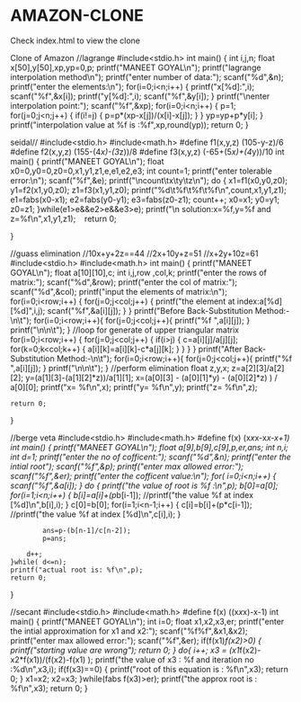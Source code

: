 # AMAZON-CLONE
Check index.html to view the clone

Clone of Amazon
//lagrange
#include<stdio.h>
int main()
{
	int i,j,n;
	float x[50],y[50],xp,yp=0,p;
	printf("MANEET GOYAL\n");
	printf("lagrange interpolation method\n");
	printf("enter number of data:");
	scanf("%d",&n);
	printf("enter the elements:\n");
	for(i=0;i<n;i++)
	{
		printf("x[%d]:",i);
		scanf("%f",&x[i]);
		printf("y[%d]:",i);
		scanf("%f",&y[i]);
	}
	printf("\nenter interpolation point:");
	scanf("%f",&xp);
	for(i=0;i<n;i++)
	{
		p=1;
		for(j=0;j<n;j++)
		{
			if(i!=j)
			{
				p=p*(xp-x[j])/(x[i]-x[j]);
			}
		}
		yp=yp+p*y[i];
	}
	printf("interpolation value at %f is :%f",xp,round(yp));
	return 0;
}

seidal//
#include<stdio.h>
#include<math.h>
#define f1(x,y,z) (105-y-z)/6
#define f2(x,y,z) (155-(4*x)-(3*z))/8
#define f3(x,y,z) (-65+(5*x)+(4*y))/10
int main()
{  printf("MANEET GOYAL\n");
   float x0=0,y0=0,z0=0,x1,y1,z1,e,e1,e2,e3;
   int count=1;
   printf("enter tolerable error:\n");
   scanf("%f",&e);
   printf("\ncount\tx\ty\tz\n");
   do
   {
   	  x1=f1(x0,y0,z0);
   	  y1=f2(x1,y0,z0);
   	  z1=f3(x1,y1,z0);
   	  printf("%d\t%f\t%f\t%f\n",count,x1,y1,z1);
   	  e1=fabs(x0-x1);
   	  e2=fabs(y0-y1);
   	  e3=fabs(z0-z1);
   	  count++;
   	  x0=x1;
   	  y0=y1;
   	  z0=z1;
   }while(e1>e&&e2>e&&e3>e);
   printf("\n solution:x=%f,y=%f and z=%f\n",x1,y1,z1);
   return 0;
	
}

//guass elimination
//10x+y+2z==44
//2x+10y+z=51
//x+2y+10z=61
#include<stdio.h>
#include<math.h>
int main()
{    printf("MANEET GOYAL\n");
	float a[10][10],c;
	int i,j,row ,col,k;
	printf("enter the rows of matrix:");
	scanf("%d",&row);
	printf("enter the col of matrix:");
	scanf("%d",&col);
	printf("input the elements of matrix:\n");
	for(i=0;i<row;i++)
	{
		for(j=0;j<col;j++)
		{
			printf("the element at index:a[%d][%d]",i,j);
			scanf("%f",&a[i][j]);
		}
	}
		printf("Before Back-Substitution Method:-\n\t");
	for(i=0;i<row;i++){
		for(j=0;j<col;j++){
			printf("\%f    ",a[i][j]);
		}
		printf("\n\n\t");
	}
	//loop for generate of upper triangular matrix
	for(i=0;i<row;i++)
	{
		for(j=0;j<col;j++)
		{
		if(i>j)
		{
			c=a[i][j]/a[j][j];
			for(k=0;k<col;k++)
			{
				a[i][k]=a[i][k]-c*a[j][k];
			}
		}
		}
	}
	printf("After Back-Substitution Method:-\n\t");
	for(i=0;i<row;i++){
		for(j=0;j<col;j++){
			printf("%f   ",a[i][j]);
		}
		printf("\n\n\t");
	}
	//perform elimination
	float z,y,x;
	z=a[2][3]/a[2][2];
	y=(a[1][3]-(a[1][2]*z))/a[1][1];
	x=(a[0][3]  -  (a[0][1]*y) - (a[0][2]*z) ) / a[0][0];
	printf("x= %f\n",x);
	printf("y= %f\n",y);
	printf("z= %f\n",z);
	
	return 0;
}


//berge veta
#include<stdio.h>
#include<math.h>
#define f(x) (x*x*x-x*x-x+1)
int main()
{  printf("MANEET GOYAL\n");
	float a[9],b[9],c[9],p,er,ans;
	int n,i;
	int d=1;
	printf("enter the no of cofficent:");
	scanf("%d",&n);
	printf("enter the intial root");
	scanf("%f",&p);
	printf("enter max allowed error:");
	scanf("%f",&er);
	printf("enter the cofficent value:\n");
	for( i=0;i<n;i++)
	{
		scanf("%f",&a[i]);
	}
	do
	{    printf("the value of root is %f :\n",p);
		b[0]=a[0];
		for(i=1;i<n;i++)
		{
			b[i]=a[i]+(p*b[i-1]);
			//printf("the value %f at index [%d]\n",b[i],i);
		}
		c[0]=b[0];
		for(i=1;i<n-1;i++)
		{
			c[i]=b[i]+(p*c[i-1]);
				//printf("the value %f at index [%d]\n",c[i],i);
		}
		
			ans=p-(b[n-1]/c[n-2]);
			p=ans;
			
		d++;
	}while( d<=n);
	printf("actual root is: %f\n",p);
	return 0;
}

//secant
#include<stdio.h>
#include<math.h>
#define f(x) ((x*x*x)-x-1)
int main()
{    printf("MANEET GOYAL\n");
	int i=0;
	float x1,x2,x3,er;
	printf("enter the intial approximation for x1 and x2:");
	scanf("%f%f",&x1,&x2);
	printf("enter max allowed error:");
	scanf("%f",&er);
	if(f(x1)*f(x2)>0)
	{
		printf("starting value are wrong");
		return 0;
	}
	do{
		i++;
		x3 = (x1*f(x2)-x2*f(x1))/(f(x2)-f(x1) );
			printf("the value of x3 : %f and iteration no :%d\n",x3,i);
		if(f(x3)==0)
		{
			printf("root of this equation is : %f\n",x3);
			return 0;
		}
		x1=x2;
		x2=x3;
	}while(fabs f(x3)>er);
	printf("the approx root is : %f\n",x3);
	return 0;
}

